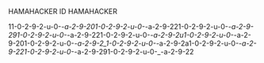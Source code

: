 
HAMAHACKER
ID HAMAHACKER

11-0-2-9-2-u-0-_-a-2-9-201-0-2-9-2-u-0-_-a-2-9-221-0-2-9-2-u-0-_-a-2-9-291-0-2-9-2-u-0-_-a-2-9-221-0-2-9-2-u-0-_-a-2-9-2u1-0-2-9-2-u-0-_-a-2-9-201-0-2-9-2-u-0-_-a-2-9-2_1-0-2-9-2-u-0-_-a-2-9-2a1-0-2-9-2-u-0-_-a-2-9-221-0-2-9-2-u-0-_-a-2-9-291-0-2-9-2-u-0-_-a-2-9-22





